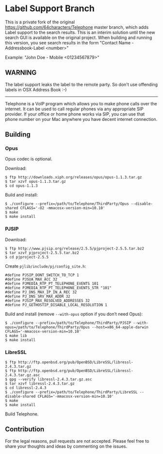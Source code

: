 # Label Support Branch

This is a private fork of the original https://github.com/64characters/Telephone master branch, which adds Label support to the search results.
This is an interim solution until the new search GUI is available on the original project. When building and running this version, you see search results in the form "Contact Name - Addressbook-Label &lt;number&gt;"

Example:   "John Doe - Mobile &lt;01234567879&gt;"

WARNING
-------
The label support leaks the label to the remote party. So don't use offending labels in OSX Address Book :-)

-------

Telephone is a VoIP program which allows you to make phone calls over
the internet. It can be used to call regular phones via any
appropriate SIP provider. If your office or home phone works via SIP,
you can use that phone number on your Mac anywhere you have decent
internet connection.

## Building

### Opus

Opus codec is optional.

Download:

    $ ftp http://downloads.xiph.org/releases/opus/opus-1.1.3.tar.gz
    $ tar xzvf opus-1.1.3.tar.gz
    $ cd opus-1.1.3

Build and install:

    $ ./configure --prefix=/path/to/Telephone/ThirdParty/Opus --disable-shared CFLAGS='-O2 -mmacosx-version-min=10.10'
    $ make
    $ make install

### PJSIP

Download:

    $ ftp http://www.pjsip.org/release/2.5.5/pjproject-2.5.5.tar.bz2
    $ tar xzvf pjproject-2.5.5.tar.bz2
    $ cd pjproject-2.5.5

Create `pjlib/include/pj/config_site.h`:

    #define PJSIP_DONT_SWITCH_TO_TCP 1
    #define PJSUA_MAX_ACC 32
    #define PJMEDIA_RTP_PT_TELEPHONE_EVENTS 101
    #define PJMEDIA_RTP_PT_TELEPHONE_EVENTS_STR "101"
    #define PJ_DNS_MAX_IP_IN_A_REC 32
    #define PJ_DNS_SRV_MAX_ADDR 32
    #define PJSIP_MAX_RESOLVED_ADDRESSES 32
    #define PJ_GETHOSTIP_DISABLE_LOCAL_RESOLUTION 1

Build and install (remove `--with-opus` option if you don’t need Opus):

    $ ./configure --prefix=/path/to/Telephone/ThirdParty/PJSIP --with-opus=/path/to/Telephone/ThirdParty/Opus --host=x86_64-apple-darwin CFLAGS='-mmacosx-version-min=10.10'
    $ make lib
    $ make install

### LibreSSL

    $ ftp http://ftp.openbsd.org/pub/OpenBSD/LibreSSL/libressl-2.4.3.tar.gz
    $ ftp http://ftp.openbsd.org/pub/OpenBSD/LibreSSL/libressl-2.4.3.tar.gz.asc
    $ gpg --verify libressl-2.4.3.tar.gz.asc
    $ tar xzvf libressl-2.4.3.tar.gz
    $ cd libressl-2.4.3
    $ ./configure --prefix=/path/to/Telephone/ThirdParty/LibreSSL --disable-shared CFLAGS='-mmacosx-version-min=10.10'
    $ make
    $ make install

    
Build Telephone.

## Contribution

For the legal reasons, pull requests are not accepted. Please feel
free to share your thoughts and ideas by commenting on the issues.
